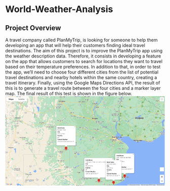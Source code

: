 # World-Weather-Analysis
## Project Overview
A travel company called PlanMyTrip, is looking for someone to help them developing an app that will help their customers finding ideal travel destinations.
The aim of this project is to improve the PlanMyTrip app using the weather description data. Therefore, it consists in developing a feature on the app that allows customers to search for locations they want to travel based on their temperature preferences. 
In addition to that, in order to test the app, we’ll need to choose four different cities from the list of potential travel destinations and nearby hotels within the same country, creating a travel itinerary. 
Finally, using the Google Maps Directions API, the result of this is to generate a travel route between the four cities and a marker layer map.
The final result of this test is shown in the figure below.
![image](https://github.com/rdonosob1/World_Weather_Analysis/blob/main/Vacation_Itinerary/WeatherPy_travel_map_markers.png)
